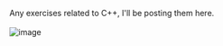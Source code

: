 Any exercises related to C++, I'll be posting them here. <br>
<br>
![image](https://github.com/RegexWizard/exercises-cplusplus/assets/161946836/e9384604-cfaf-4c47-bcea-e20f0974c416)


